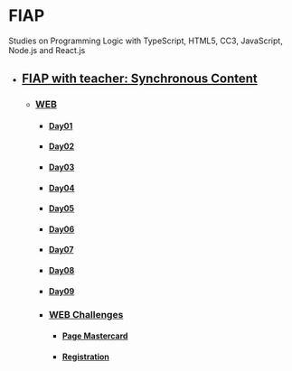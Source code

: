 # FIAP
Studies on Programming Logic with TypeScript, HTML5, CC3, JavaScript, Node.js and React.js

- ## [FIAP with teacher: Synchronous Content](fiap-with-teacher/README.md)
  - ### [WEB](README.md)
    - #### [Day01](day01/README.md)
    - #### [Day02](day02/README.md)
    - #### [Day03](day03/README.md)
    - #### [Day04](day04/README.md)
    - #### [Day05](day05/README.md)
    - #### [Day06](day06/README.md)
    - #### [Day07](day07/README.md)
    - #### [Day08](day08/README.md)
    - #### [Day09](day09/README.md)

    - ### [WEB Challenges](web-challenges/README.md)
      - #### [Page Mastercard](web-challenges/01-mastercard/README.md)
      - #### [Registration](web-challenges/02-registration/README.md)



